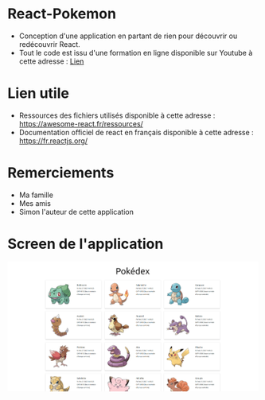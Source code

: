 # React-Pokemon
- Conception d'une application en partant de rien pour découvrir ou redécouvrir React.
- Tout le code est issu d'une formation en ligne disponible sur Youtube à cette adresse : <a href="https://www.youtube.com/watch?v=1ZHPa-91q3o&list=PLhVogk7htzNinPENDCSI8dHFN9iQRh3Cz">Lien</a>

# Lien utile
- Ressources des fichiers utilisés disponible à cette adresse : <a href="https://awesome-react.fr/ressources/" >https://awesome-react.fr/ressources/</a>
- Documentation officiel de react en français disponible à cette adresse : <a href="https://fr.reactjs.org/" >https://fr.reactjs.org/</a>

# Remerciements
- Ma famille
- Mes amis
- Simon l'auteur de cette application

# Screen de l'application
<img src="https://github.com/Zyrass/React-Pokemon/blob/master/capture.png?raw=true" alt="rendu final" />